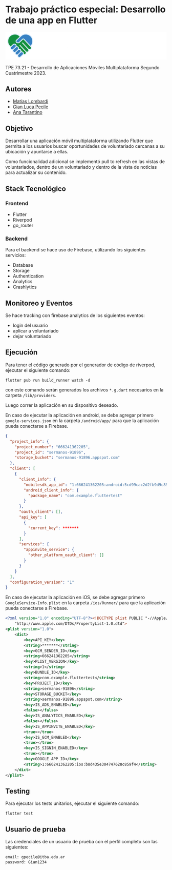 # Trabajo práctico especial: Desarrollo de una app en Flutter

![SerManos Logo](/assets/images/logo_with_text.png)

TPE 73.21 - Desarrollo de Aplicaciones Móviles Multiplataforma Segundo Cuatrimestre 2023.

## Autores

- [Matías Lombardi](https://github.com/matiaslombardi)
- [Gian Luca Pecile](https://github.com/glpecile)
- [Ana Tarantino](https://github.com/anatarantino)

## Objetivo

Desarrollar una aplicación móvil multiplataforma utilizando Flutter que permita a los usuarios
buscar oportunidades de voluntariado cercanas a su ubicación y apuntarse a ellas.

Como funcionalidad adicional se implementó pull to refresh en las vistas de voluntariados, dentro de
un voluntariado y dentro de la vista de noticias para actualizar su contenido.

## Stack Tecnológico

### Frontend

- Flutter
- Riverpod
- go_router

### Backend

Para el backend se hace uso de Firebase, utilizando los siguientes servicios:

- Database
- Storage
- Authentication
- Analytics
- Crashlytics

## Monitoreo y Eventos

Se hace tracking con firebase analytics de los siguientes eventos:

- login del usuario
- aplicar a voluntariado
- dejar voluntariado

## Ejecución

Para tener el código generado por el generador de código de riverpod, ejecutar el siguiente comando:

```shell
flutter pub run build_runner watch -d
```

con este comando serán generados los archivos `*.g.dart` necesarios en la carpeta `/lib/providers`.

Luego correr la aplicación en su dispositivo deseado.

En caso de ejecutar la aplicación en android, se debe agregar primero `google-services.json` en la
carpeta `/android/app/` para que la aplicación pueda conectarse a Firebase.

```json
{
  "project_info": {
    "project_number": "666241362205",
    "project_id": "sermanos-91896",
    "storage_bucket": "sermanos-91896.appspot.com"
  },
  "client": [
    {
      "client_info": {
        "mobilesdk_app_id": "1:666241362205:android:5cd99cac2d2fb9d9c859f4",
        "android_client_info": {
          "package_name": "com.example.fluttertest"
        }
      },
      "oauth_client": [],
      "api_key": [
        {
          "current_key": *******
        }
      ],
      "services": {
        "appinvite_service": {
          "other_platform_oauth_client": []
        }
      }
    }
  ],
  "configuration_version": "1"
}
```

En caso de ejecutar la aplicación en iOS, se debe agregar primero `GoogleService-Info.plist` en la
carpeta `/ios/Runner/` para que la aplicación pueda conectarse a Firebase.

```xml
<?xml version="1.0" encoding="UTF-8"?><!DOCTYPE plist PUBLIC "-//Apple//DTD PLIST 1.0//EN"
    "http://www.apple.com/DTDs/PropertyList-1.0.dtd">
<plist version="1.0">
    <dict>
        <key>API_KEY</key>
        <string>*******</string>
        <key>GCM_SENDER_ID</key>
        <string>666241362205</string>
        <key>PLIST_VERSION</key>
        <string>1</string>
        <key>BUNDLE_ID</key>
        <string>com.example.fluttertest</string>
        <key>PROJECT_ID</key>
        <string>sermanos-91896</string>
        <key>STORAGE_BUCKET</key>
        <string>sermanos-91896.appspot.com</string>
        <key>IS_ADS_ENABLED</key>
        <false></false>
        <key>IS_ANALYTICS_ENABLED</key>
        <false></false>
        <key>IS_APPINVITE_ENABLED</key>
        <true></true>
        <key>IS_GCM_ENABLED</key>
        <true></true>
        <key>IS_SIGNIN_ENABLED</key>
        <true></true>
        <key>GOOGLE_APP_ID</key>
        <string>1:666241362205:ios:b8d435e304747628c859f4</string>
    </dict>
</plist>
```

## Testing

Para ejecutar los tests unitarios, ejecutar el siguiente comando:

```shell
flutter test
```

## Usuario de prueba

Las credenciales de un usuario de prueba con el perfil completo son las siguientes:

```
email: gpecile@itba.edu.ar
password: Gian1234
```
